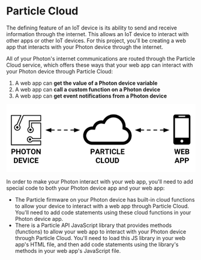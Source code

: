 # Particle Cloud

The defining feature of an IoT device is its ability to send and receive information through the internet. This allows an IoT device to interact with other apps or other IoT devices. For this project, you'll be creating a web app that interacts with your Photon device through the internet.

All of your Photon's internet communications are routed through the Particle Cloud service, which offers these ways that your web app can interact with your Photon device through Particle Cloud:

1. A web app can **get the value of a Photon device variable**
2. A web app can **call a custom function on a Photon device**
3. A web app can **get event notifications from a Photon device**

![](../../.gitbook/assets/particle-cloud%20%281%29.png)

In order to make your Photon interact with your web app, you'll need to add special code to both your Photon device app and your web app:

* The Particle firmware on your Photon device has built-in cloud functions to allow your device to interact with a web app through Particle Cloud. You'll need to add code statements using these cloud functions in your Photon device app.
* There is a Particle API JavaScript library that provides methods \(functions\) to allow your web app to interact with your Photon device through Particle Cloud. You'll need to load this JS library in your web app's HTML file, and then add code statements using the library's methods in your web app's JavaScript file.



